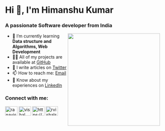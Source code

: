 # Hi 👋, I'm Himanshu Kumar
### A passionate Software developer from India

<img src="https://t4.ftcdn.net/jpg/05/90/45/35/360_F_590453560_ugMuPncnGYB6XnJqmC8xiPQx4eg3jmMD.jpg" align="right" width="300">

- 🌱 I’m currently learning **Data structure and Algorithms, Web Development**
- 👨‍💻 All of my projects are available at [GitHub](https://github.com/him-anshu953)
- 📝 I write articles on [Twitter](https://x.com/itsHim_anshu)
- 📫 How to reach me: [Email](mailto:himanshuy953@gmail.com)
- 📄 Know about my experiences on [LinkedIn](https://www.linkedin.com/in/him-anshu953/)


<h3 align="left">Connect with me:</h3>
<p align="left">
<a href="https://x.com/itsHim_anshu" target="blank"><img align="center" src="https://raw.githubusercontent.com/rahuldkjain/github-profile-readme-generator/master/src/images/icons/Social/twitter.svg" alt="ranavishal0002" height="30" width="40" /></a>
<a href="https://www.linkedin.com/in/him-anshu953/" target="blank"><img align="center" src="https://raw.githubusercontent.com/rahuldkjain/github-profile-readme-generator/master/src/images/icons/Social/linked-in-alt.svg" alt="vishal singh rana" height="30" width="40" /></a>
<a href="https://www.instagram.com/him_anshu_kumar/" target="blank"><img align="center" src="https://raw.githubusercontent.com/rahuldkjain/github-profile-readme-generator/master/src/images/icons/Social/instagram.svg" alt="https://www.instagram.com/rana_vishal0002/" height="30" width="40" /></a>
<a href="https://leetcode.com/u/himanshuy953/" target="blank"><img align="center" src="https://raw.githubusercontent.com/rahuldkjain/github-profile-readme-generator/master/src/images/icons/Social/leet-code.svg" alt="rvishalsingh0002" height="30" width="40" /></a>

